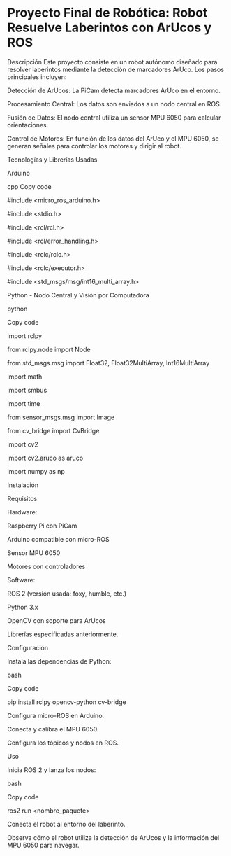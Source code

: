 # Proyecto Final de Robótica: Robot Resuelve Laberintos con ArUcos y ROS
Descripción
Este proyecto consiste en un robot autónomo diseñado para resolver laberintos mediante la detección de marcadores ArUco. Los pasos principales incluyen:

Detección de ArUcos: La PiCam detecta marcadores ArUco en el entorno.

Procesamiento Central: Los datos son enviados a un nodo central en ROS.

Fusión de Datos: El nodo central utiliza un sensor MPU 6050 para calcular orientaciones.

Control de Motores: En función de los datos del ArUco y el MPU 6050, se generan señales para controlar los motores y dirigir al robot.

Tecnologías y Librerías Usadas

Arduino

cpp
Copy code

#include <micro_ros_arduino.h>

#include <stdio.h>

#include <rcl/rcl.h>

#include <rcl/error_handling.h>

#include <rclc/rclc.h>

#include <rclc/executor.h>

#include <std_msgs/msg/int16_multi_array.h>

Python - Nodo Central y Visión por Computadora

python

Copy code

import rclpy

from rclpy.node import Node

from std_msgs.msg import Float32, Float32MultiArray, Int16MultiArray

import math

import smbus

import time

from sensor_msgs.msg import Image

from cv_bridge import CvBridge

import cv2

import cv2.aruco as aruco

import numpy as np

Instalación

Requisitos

Hardware:

Raspberry Pi con PiCam

Arduino compatible con micro-ROS

Sensor MPU 6050

Motores con controladores

Software:

ROS 2 (versión usada: foxy, humble, etc.)

Python 3.x

OpenCV con soporte para ArUcos

Librerías especificadas anteriormente.

Configuración

Instala las dependencias de Python:

bash

Copy code

pip install rclpy opencv-python cv-bridge

Configura micro-ROS en Arduino.

Conecta y calibra el MPU 6050.

Configura los tópicos y nodos en ROS.

Uso

Inicia ROS 2 y lanza los nodos:

bash

Copy code

ros2 run <nombre_paquete> <nodo>

Conecta el robot al entorno del laberinto.

Observa cómo el robot utiliza la detección de ArUcos y la información del MPU 6050 para navegar.

